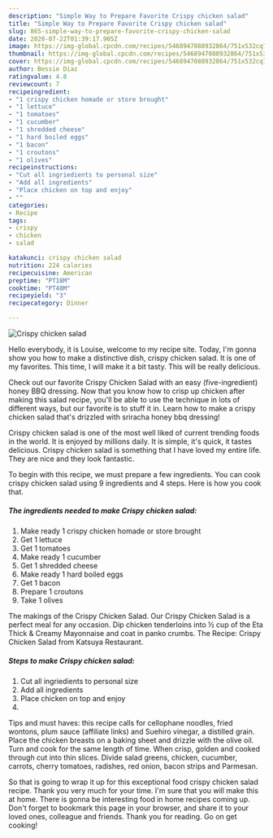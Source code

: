 ```yaml
---
description: "Simple Way to Prepare Favorite Crispy chicken salad"
title: "Simple Way to Prepare Favorite Crispy chicken salad"
slug: 865-simple-way-to-prepare-favorite-crispy-chicken-salad
date: 2020-07-22T01:39:17.905Z
image: https://img-global.cpcdn.com/recipes/5468947088932864/751x532cq70/crispy-chicken-salad-recipe-main-photo.jpg
thumbnail: https://img-global.cpcdn.com/recipes/5468947088932864/751x532cq70/crispy-chicken-salad-recipe-main-photo.jpg
cover: https://img-global.cpcdn.com/recipes/5468947088932864/751x532cq70/crispy-chicken-salad-recipe-main-photo.jpg
author: Bessie Diaz
ratingvalue: 4.8
reviewcount: 7
recipeingredient:
- "1 crispy chicken homade or store brought"
- "1 lettuce"
- "1 tomatoes"
- "1 cucumber"
- "1 shredded cheese"
- "1 hard boiled eggs"
- "1 bacon"
- "1 croutons"
- "1 olives"
recipeinstructions:
- "Cut all ingriedients to personal size"
- "Add all ingredients"
- "Place chicken on top and enjoy"
- ""
categories:
- Recipe
tags:
- crispy
- chicken
- salad

katakunci: crispy chicken salad 
nutrition: 224 calories
recipecuisine: American
preptime: "PT18M"
cooktime: "PT48M"
recipeyield: "3"
recipecategory: Dinner

---
```



![Crispy chicken salad](https://img-global.cpcdn.com/recipes/5468947088932864/751x532cq70/crispy-chicken-salad-recipe-main-photo.jpg)

Hello everybody, it is Louise, welcome to my recipe site. Today, I'm gonna show you how to make a distinctive dish, crispy chicken salad. It is one of my favorites. This time, I will make it a bit tasty. This will be really delicious.

Check out our favorite Crispy Chicken Salad with an easy (five-ingredient) honey BBQ dressing. Now that you know how to crisp up chicken after making this salad recipe, you&#39;ll be able to use the technique in lots of different ways, but our favorite is to stuff it in. Learn how to make a crispy chicken salad that&#39;s drizzled with sriracha honey bbq dressing!

Crispy chicken salad is one of the most well liked of current trending foods in the world. It is enjoyed by millions daily. It is simple, it's quick, it tastes delicious. Crispy chicken salad is something that I have loved my entire life. They are nice and they look fantastic.


To begin with this recipe, we must prepare a few ingredients. You can cook crispy chicken salad using 9 ingredients and 4 steps. Here is how you cook that.

<!--inarticleads1-->

##### The ingredients needed to make Crispy chicken salad:

1. Make ready 1 crispy chicken homade or store brought
1. Get 1 lettuce
1. Get 1 tomatoes
1. Make ready 1 cucumber
1. Get 1 shredded cheese
1. Make ready 1 hard boiled eggs
1. Get 1 bacon
1. Prepare 1 croutons
1. Take 1 olives


The makings of the Crispy Chicken Salad. Our Crispy Chicken Salad is a perfect meal for any occasion. Dip chicken tenderloins into ½ cup of the Eta Thick &amp; Creamy Mayonnaise and coat in panko crumbs. The Recipe: Crispy Chicken Salad from Katsuya Restaurant. 

<!--inarticleads2-->

##### Steps to make Crispy chicken salad:

1. Cut all ingriedients to personal size
1. Add all ingredients
1. Place chicken on top and enjoy
1. 


Tips and must haves: this recipe calls for cellophane noodles, fried wontons, plum sauce (affiliate links) and Suehiro vinegar, a distilled grain. Place the chicken breasts on a baking sheet and drizzle with the olive oil. Turn and cook for the same length of time. When crisp, golden and cooked through cut into thin slices. Divide salad greens, chicken, cucumber, carrots, cherry tomatoes, radishes, red onion, bacon strips and Parmesan. 

So that is going to wrap it up for this exceptional food crispy chicken salad recipe. Thank you very much for your time. I'm sure that you will make this at home. There is gonna be interesting food in home recipes coming up. Don't forget to bookmark this page in your browser, and share it to your loved ones, colleague and friends. Thank you for reading. Go on get cooking!
